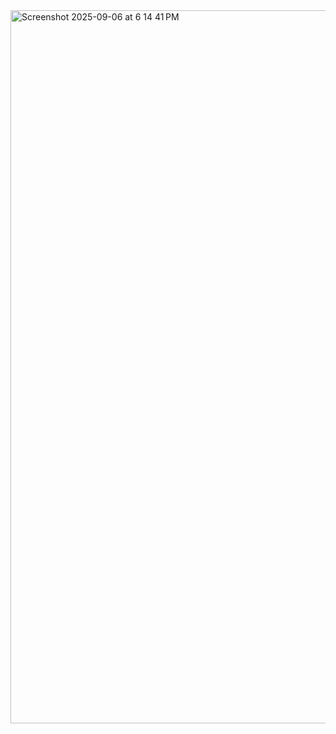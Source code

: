 <img width="1802" height="1141" alt="Screenshot 2025-09-06 at 6 14 41 PM" src="https://github.com/user-attachments/assets/e437eda0-00fc-488a-9e34-5b029dbac325" />
